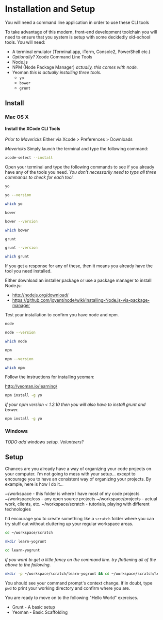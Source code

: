 # Installation and Setup

You will need a command line application  in order to use these CLI tools

To take advantage of this modern, front-end development toolchain you will need to ensure that you system is setup with some decidedly old-school tools.  You will need:

* A terminal emulator (Terminal.app, iTerm, Console2, PowerShell etc.)
* _Optionally?_ Xcode Command Line Tools
* Node.js
* NPM (Node Package Manager)  _actually, this comes with node._
* Yeoman _this is actually installing three tools._
    * `yo`
    * `bower`
    * `grunt`


## Install

### Mac OS X

#### Install the XCode CLI Tools

*Prior to Mavericks* 
Either via Xcode > Preferences > Downloads

*Mavericks* 
Simply launch the terminal and type the following command:

```bash
xcode-select --install
```

Open your terminal and type the following commands to see if you already have any of the tools you need.  _You don't necessarily need to type all three commands to check for each tool._

```bash
yo
```

```bash
yo --version
```

```bash
which yo
```


```bash
bower
```

```bash
bower --version
```

```bash
which bower
```

```bash
grunt
```

```bash
grunt --version
```

```bash
which grunt
```

If you get a response for any of these, then it means you already have the tool you need installed.


Either download an installer package or use a package manager to install Node.js:

* http://nodejs.org/download/
* https://github.com/joyent/node/wiki/Installing-Node.js-via-package-manager

Test your installation to confirm you have node and npm.

```bash
node
```

```bash
node --version
```

```bash
which node
```

```bash
npm
```

```bash
npm --version
```

```bash
which npm
```


Follow the instructions for installing yeoman:

http://yeoman.io/learning/

```bash
npm install -g yo
```

_if your npm version < 1.2.10 then you will also have to install grunt and bower._

```bash
npm install -g yo
```



### Windows

_TODO add windows setup. Volunteers?_


## Setup

Chances are you already have a way of organizing your code projects on your computer.  I'm not going to mess with your setup... except to encourage you to have an consistent way of organizing your projects. By example, here is how I do it...

~/workspace  - this folder is where I have most of my code projects
~/workspace/oss - any open source projects
~/workspace/projects - actual work, clients, etc.
~/workspace/scratch -  tutorials, playing with different technologies

I'd encourage you to create something like a `scratch` folder where you can try stuff out without cluttering up your regular workspace areas.


```bash
cd ~/workspace/scratch
```

```bash
mkdir learn-yogrunt
```

```bash
cd learn-yogrunt
```

_if you want to get a little fancy on the command line. try flattening all of the above to the following._

```bash
mkdir -p ~/workspace/scratch/learn-yogrunt && cd ~/workspace/scratch/learn-yogrunt
```


You should see your command prompt's context change.  If in doubt, type `pwd` to print your working directory and confirm where you are.

You are ready to move on to the following "Hello World" exercises.

* Grunt - A basic setup
* Yeoman - Basic Scaffolding
